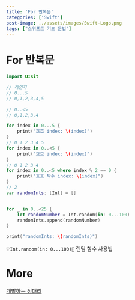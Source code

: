 ```yaml
---
title: 'For 반복문'
categories: ['Swift']
post-image: ../assets/images/Swift-Logo.png
tags: ["스위프트 기초 문법"]
---
```


# For 반복문

```swift
import UIKit

// 레인지
// 0...5
// 0,1,2,3,4,5

// 0..<5
// 0,1,2,3,4

for index in 0...5 {
    print("호호 index: \(index)")
}
// 0 1 2 3 4 5
for index in 0..<5 {
    print("호호 index: \(index)")
}
// 0 1 2 3 4
for index in 0..<5 where index % 2 == 0 {
    print("호호 짝수 index: \(index)")
}
// 2
var randomInts: [Int] = []


for _ in 0..<25 {
    let randomNumber = Int.random(in: 0...100)
    randomInts.append(randomNumber)
}

print("randomInts: \(randomInts)")
```

💡`Int.random(in: 0...100)` 랜덤 함수 사용법

# More

[개발하는 정대리](https://www.youtube.com/c/개발하는정대리/playlists])

